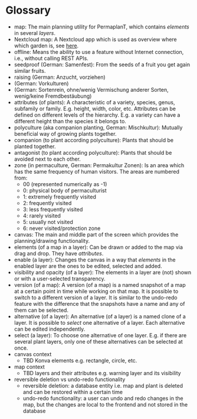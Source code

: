 # Glossary

-   map:
    The main planning utility for PermaplanT, which contains _elements_ in several _layers_.
-   Nextcloud map:
    A Nextcloud app which is used as overview where which garden is, see [here](https://apps.nextcloud.com/apps/maps).
-   offline:
    Means the ability to use a feature without Internet connection, i.e., without calling REST APIs.
-   seedproof (German: Samenfest):
    From the seeds of a fruit you get again similar fruits.
-   raising (German: Anzucht, vorziehen)
-   (German: Vorkulturen)
-   (German: Sortenrein, ohne/wenig Vermischung anderer Sorten, wenig/keine Fremdbestäubung)
-   attributes (of plants):
    A characteristic of a variety, species, genus, subfamily or family.
    E.g. height, width, color, etc.
    Attributes can be defined on different levels of the hierarchy.
    E.g. a variety can have a different height than the species it belongs to.
-   polyculture (aka companion planting, German: Mischkultur):
    Mutually beneficial way of growing plants together.
-   companion (to plant according polyculture):
    Plants that should be planted together.
-   antagonist (to plant according polyculture):
    Plants that should be avoided next to each other.
-   zone (in permaculture, German: Permakultur Zonen):
    Is an area which has the same frequency of human visitors.
    The areas are numbered from:
    -   00 (represented numerically as -1)
    -   0: physical body of permaculturist
    -   1: extremely frequently visited
    -   2: frequently visited
    -   3: less frequently visited
    -   4: rarely visited
    -   5: usually not visited
    -   6: never visited/protection zone
-   canvas:
    The main and middle part of the screen which provides the planning/drawing functionality.
-   elements (of a map in a layer):
    Can be drawn or added to the map via drag and drop.
    They have _attributes_.
-   enable (a layer):
    Changes the canvas in a way that _elements_ in the enabled layer are the ones to be edited, selected and added.
-   visibility and opacity (of a layer):
    The elements in a layer are (not) shown or with a user-selected transparency.
-   version (of a map):
    A version (of a map) is a named snapshot of a map at a certain point in time while working on that map.
    It is possible to switch to a different version of a layer.
    It is similar to the undo-redo feature with the difference that the snapshots have a name and any of them can be selected.
-   alternative (of a layer):
    An alternative (of a layer) is a named clone of a layer.
    It is possible to _select_ one alternative of a layer.
    Each alternative can be edited independently.
-   select (a layer):
    To choose one alternative of one layer.
    E.g. if there are several plant layers, only one of these alternatives can be selected at once.
-   canvas context
    -   TBD Konva elements e.g. rectangle, circle, etc.
-   map context
    -   TBD layers and their attributes e.g. warning layer and its visibility
-   reversible deletion vs undo-redo functionality
    -   reversible deletion: a database entity i.e. map and plant is deleted and can be restored within a certain time
    -   undo-redo functionality: a user can undo and redo changes in the map, but the changes are local to the frontend and not stored in the database
